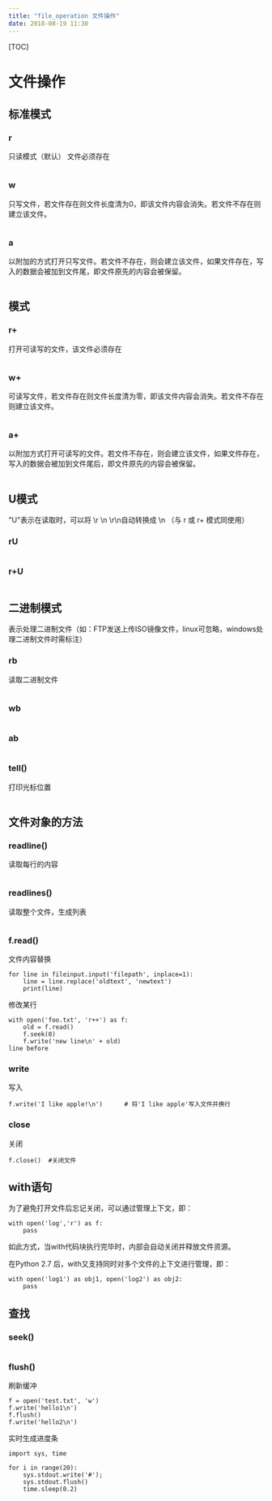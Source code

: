 ```yaml
---
title: "file_operation 文件操作"
date: 2018-08-19 11:30
---
```


[TOC]



# 文件操作

## 标准模式

### r

只读模式（默认） 文件必须存在

```

```



### w

只写文件，若文件存在则文件长度清为0，即该文件内容会消失。若文件不存在则建立该文件。

```

```



### a

以附加的方式打开只写文件。若文件不存在，则会建立该文件，如果文件存在，写入的数据会被加到文件尾，即文件原先的内容会被保留。

```

```





## 模式

### r+

打开可读写的文件，该文件必须存在

```

```



### w+

可读写文件，若文件存在则文件长度清为零，即该文件内容会消失。若文件不存在则建立该文件。

```

```



### a+ 

以附加方式打开可读写的文件。若文件不存在，则会建立该文件，如果文件存在，写入的数据会被加到文件尾后，即文件原先的内容会被保留。

```

```





##  U模式

"U"表示在读取时，可以将 \r \n \r\n自动转换成 \n （与 r 或 r+ 模式同使用）

### rU

```

```



### r+U

```

```





## 二进制模式

表示处理二进制文件（如：FTP发送上传ISO镜像文件，linux可忽略，windows处理二进制文件时需标注）

### rb

读取二进制文件

```

```



### wb

```

```



### ab

```

```







### tell()

打印光标位置

```

```





## 文件对象的方法

### readline()

读取每行的内容

```

```



### readlines()

读取整个文件，生成列表

```

```



### f.read()

文件内容替换

```
for line in fileinput.input('filepath', inplace=1):
    line = line.replace('oldtext', 'newtext')
    print(line)
```

修改某行

```
with open('foo.txt', 'r++') as f:
    old = f.read() 
    f.seek(0)
    f.write('new line\n' + old)
line before
```



### write

写入
```
f.write('I like apple!\n')      # 将'I like apple'写入文件并换行
```



### close

关闭
```
f.close()  #关闭文件
```




## with语句

为了避免打开文件后忘记关闭，可以通过管理上下文，即：

```
with open('log','r') as f:
	pass
```

如此方式，当with代码块执行完毕时，内部会自动关闭并释放文件资源。

在Python 2.7 后，with又支持同时对多个文件的上下文进行管理，即：

```
with open('log1') as obj1, open('log2') as obj2:
	pass
```











## 查找



### seek()

```

```



### flush()

刷新缓冲

```
f = open('test.txt', 'w')
f.write('hello1\n')
f.flush()
f.write('hello2\n')
```



实时生成进度条 

```
import sys, time

for i in range(20):
    sys.stdout.write('#');
    sys.stdout.flush()
    time.sleep(0.2)
```






